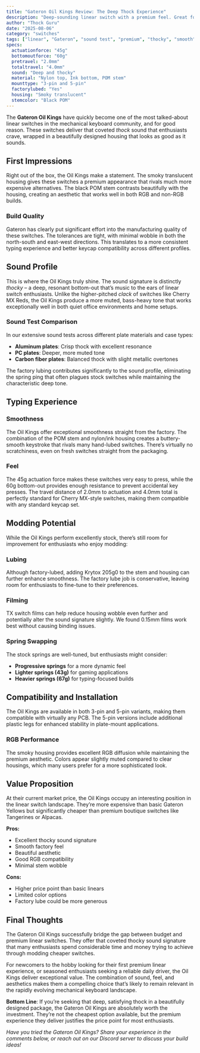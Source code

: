 ```yaml
---
title: "Gateron Oil Kings Review: The Deep Thock Experience"
description: "Deep-sounding linear switch with a premium feel. Great for thock lovers seeking that satisfying bottom-out sound without the tactile bump."
author: "Thock Guru"
date: "2025-08-06"
category: "switches"
tags: ["linear", "Gateron", "sound test", "premium", "thocky", "smooth"]
specs:
  actuationforce: "45g"
  bottomoutforce: "60g"
  pretravel: "2.0mm"
  totaltravel: "4.0mm"
  sound: "Deep and thocky"
  material: "Nylon top, Ink bottom, POM stem"
  mounttype: "3-pin and 5-pin"
  factorylubed: "Yes"
  housing: "Smoky translucent"
  stemcolor: "Black POM"
---
```


The **Gateron Oil Kings** have quickly become one of the most talked-about linear switches in the mechanical keyboard community, and for good reason. These switches deliver that coveted *thock* sound that enthusiasts crave, wrapped in a beautifully designed housing that looks as good as it sounds.

## First Impressions
Right out of the box, the Oil Kings make a statement. The smoky translucent housing gives these switches a premium appearance that rivals much more expensive alternatives. The black POM stem contrasts beautifully with the housing, creating an aesthetic that works well in both RGB and non-RGB builds.

### Build Quality
Gateron has clearly put significant effort into the manufacturing quality of these switches. The tolerances are tight, with minimal wobble in both the north-south and east-west directions. This translates to a more consistent typing experience and better keycap compatibility across different profiles.

## Sound Profile
This is where the Oil Kings truly shine. The sound signature is distinctly *thocky* – a deep, resonant bottom-out that’s music to the ears of linear switch enthusiasts. Unlike the higher-pitched *clack* of switches like Cherry MX Reds, the Oil Kings produce a more muted, bass-heavy tone that works exceptionally well in both quiet office environments and home setups.

### Sound Test Comparison
In our extensive sound tests across different plate materials and case types:


- **Aluminum plates**: Crisp thock with excellent resonance
- **PC plates**: Deeper, more muted tone
- **Carbon fiber plates**: Balanced thock with slight metallic overtones

The factory lubing contributes significantly to the sound profile, eliminating the spring ping that often plagues stock switches while maintaining the characteristic deep tone.

## Typing Experience
### Smoothness
The Oil Kings offer exceptional smoothness straight from the factory. The combination of the POM stem and nylon/ink housing creates a buttery-smooth keystroke that rivals many hand-lubed switches. There’s virtually no scratchiness, even on fresh switches straight from the packaging.

### Feel
The 45g actuation force makes these switches very easy to press, while the 60g bottom-out provides enough resistance to prevent accidental key presses. The travel distance of 2.0mm to actuation and 4.0mm total is perfectly standard for Cherry MX-style switches, making them compatible with any standard keycap set.

## Modding Potential
While the Oil Kings perform excellently stock, there’s still room for improvement for enthusiasts who enjoy modding:

### Lubing
Although factory-lubed, adding Krytox 205g0 to the stem and housing can further enhance smoothness. The factory lube job is conservative, leaving room for enthusiasts to fine-tune to their preferences.

### Filming
TX switch films can help reduce housing wobble even further and potentially alter the sound signature slightly. We found 0.15mm films work best without causing binding issues.

### Spring Swapping
The stock springs are well-tuned, but enthusiasts might consider:


- **Progressive springs** for a more dynamic feel
- **Lighter springs (43g)** for gaming applications
- **Heavier springs (67g)** for typing-focused builds

## Compatibility and Installation
The Oil Kings are available in both 3-pin and 5-pin variants, making them compatible with virtually any PCB. The 5-pin versions include additional plastic legs for enhanced stability in plate-mount applications.

### RGB Performance
The smoky housing provides excellent RGB diffusion while maintaining the premium aesthetic. Colors appear slightly muted compared to clear housings, which many users prefer for a more sophisticated look.

## Value Proposition
At their current market price, the Oil Kings occupy an interesting position in the linear switch landscape. They’re more expensive than basic Gateron Yellows but significantly cheaper than premium boutique switches like Tangerines or Alpacas.

**Pros:**


- Excellent thocky sound signature
- Smooth factory feel
- Beautiful aesthetic
- Good RGB compatibility
- Minimal stem wobble

**Cons:**


- Higher price point than basic linears
- Limited color options
- Factory lube could be more generous

## Final Thoughts
The Gateron Oil Kings successfully bridge the gap between budget and premium linear switches. They offer that coveted thocky sound signature that many enthusiasts spend considerable time and money trying to achieve through modding cheaper switches.

For newcomers to the hobby looking for their first premium linear experience, or seasoned enthusiasts seeking a reliable daily driver, the Oil Kings deliver exceptional value. The combination of sound, feel, and aesthetics makes them a compelling choice that’s likely to remain relevant in the rapidly evolving mechanical keyboard landscape.

**Bottom Line**: If you’re seeking that deep, satisfying thock in a beautifully designed package, the Gateron Oil Kings are absolutely worth the investment. They’re not the cheapest option available, but the premium experience they deliver justifies the price point for most enthusiasts.


*Have you tried the Gateron Oil Kings? Share your experience in the comments below, or reach out on our Discord server to discuss your build ideas!*